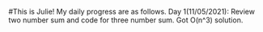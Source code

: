 #This is Julie! My daily progress are as follows.
  Day 1(11/05/2021): Review two number sum and code for three number sum. Got O(n^3) solution. 
